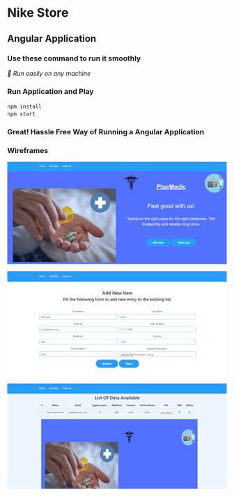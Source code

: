 # Nike Store

## Angular Application

### Use these command to run it smoothly

_👀 Run easily on any machine_

### Run Application and Play

```bash
npm install
npm start
```

### Great! Hassle Free Way of Running a Angular Application

### Wireframes

![First](https://github.com/fruxc/PharMedic/blob/main/src/assets/images/1.png?raw=true "first")

![Second](https://github.com/fruxc/PharMedic/blob/main/src/assets/images/2.png?raw=true "second")

![Third](https://github.com/fruxc/PharMedic/blob/main/src/assets/images/3.png?raw=true "third")
